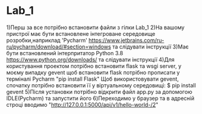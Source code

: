 # Lab_1

1)Перш за все потрібно встановити файли з гілки Lab_1
2)На вашому пристрої має бути встановлене інтегроване середовище розробки,наприклад 'Pycharm' https://www.jetbrains.com/ru-ru/pycharm/download/#section=windows та слідувати інструкції
3)Має бути встановлений інтерпритатор Python 3.8 https://www.python.org/downloads/ та слідувати інструкції
4)Для користування проектом потрібно встановити flask та wsgi server, у моєму випадку gevent 
щоб встановити flask потрібно прописати у терміналі Pycharm "pip install Flask"
Щоб використовувати gevent, спочатку потрібно встановити її у віртуальному середовищі:
$ pip install gevent
5)Після установки потрібно відкрити файл app.py за допомогою IDLE(Pycharm) та запустити його 
6)Переходимо у браузер та в адресній строці вводимо "http://127.0.0.1:5000/api/v1/hello-world-/2"

